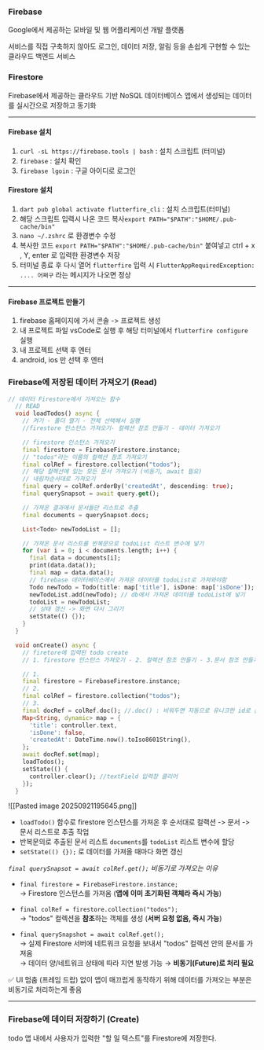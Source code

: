 
### Firebase

Google에서 제공하는 모바일 및 웹 어플리케이션 개발 플랫폼

서비스를 직접 구축하지 않아도 로그인, 데이터 저장, 알림 등을 손쉽게 구현할 수 있는 클라우드 백엔드 서비스

### Firestore

Firebase에서 제공하는 클라우드 기반 NoSQL 데이터베이스
앱에서 생성되는 데이터를 실시간으로 저장하고 동기화


---
#### Firebase 설치

1. `curl -sL https://firebase.tools | bash`  : 설치 스크립트 (터미널)
2. `firebase` : 설치 확인
3. `firebase lgoin` : 구글 아이디로 로그인
#### Firestore 설치
1. `dart pub global activate flutterfire_cli` : 설치 스크립트(터미널)
2. 해당 스크립트 입력시 나온 코드 복사`export PATH="$PATH":"$HOME/.pub-cache/bin"`
3. `nano ~/.zshrc` 로 환경변수 수정
4. 복사한 코드 `export PATH="$PATH":"$HOME/.pub-cache/bin"` 붙여넣고 ctrl + x , Y, enter 로 입력한 환경변수 저장
5. 터미널 종료 후 다시 열어 `flutterfire` 입력 시 `FlutterAppRequiredException: .... 어쩌구` 라는 메시지가 나오면 정상
---

#### Firebase 프로젝트 만들기

1. firebase 홈페이지에 가서 콘솔 -> 프로젝트 생성
2. 내 프로젝트 파일 vsCode로 실행 후 해당 터미널에서 `flutterfire configure` 실행
3. 내 프로젝트 선택 후 엔터
4. android, ios 만 선택 후 엔터

### Firebase에 저장된 데이터 가져오기 (Read)

```dart
// 데이터 Firestore에서 가져오는 함수
  // READ
  void loadTodos() async {
    // 켜기 - 폴더 열기 - 전체 선택해서 실행
    //firestore 인스턴스 가져오기- 컬렉션 참조 만들기 - 데이터 가져오기

    // firestore 인스턴스 가져오기
    final firestore = FirebaseFirestore.instance;
    // "todos"라는 이름의 컬렉션 참조 가져오기
    final colRef = firestore.collection("todos");
    // 해당 컬렉션에 있는 모든 문서 가져오기 (비동기, await 필요)
    // 내림차순서대로 가져오기
    final query = colRef.orderBy('createdAt', descending: true);
    final querySnapsot = await query.get();

    // 가져온 결과에서 문서들만 리스트로 추출
    final documents = querySnapsot.docs;

    List<Todo> newTodoList = [];

    // 가져온 문서 리스트를 반복문으로 todoList 리스트 변수에 넣기
    for (var i = 0; i < documents.length; i++) {
      final data = documents[i];
      print(data.data());
      final map = data.data();
      // firebase 데이터베이스에서 가져온 데이터를 todoList로 가져와야함
      Todo newTodo = Todo(title: map['title'], isDone: map['isDone']);
      newTodoList.add(newTodo); // db에서 가져온 데이터를 todoList에 넣기
      todoList = newTodoList;
      // 상태 갱신 -> 화면 다시 그리기
      setState(() {});
    }
  }

  void onCreate() async {
    // firetore에 입력된 todo create
    // 1. firestore 인스턴스 가져오기 - 2. 컬렉션 참조 만들기 - 3.문서 참조 만들기(id 새로만들기) -> 4.저장

    // 1.
    final firestore = FirebaseFirestore.instance;
    // 2.
    final colRef = firestore.collection("todos");
    // 3.
    final docRef = colRef.doc(); //.doc() : 비워두면 자동으로 유니크한 id로 문서 생성
    Map<String, dynamic> map = {
      'title': controller.text,
      'isDone': false,
      'createdAt': DateTime.now().toIso8601String(),
    };
    await docRef.set(map);
    loadTodos();
    setState(() {
      controller.clear(); //textField 입력창 클리어
    });
  }

```


![[Pasted image 20250921195645.png]]


- `loadTodo()` 함수로 firestore 인스턴스를 가져온 후 순서대로 컬랙션 -> 문서 ->문서 리스트로 추출 작업
- 반복문의로 추출된 문서 리스트 `documents`를 `todoList` 리스트 변수에 할당
- `setState(() {});` 로 데이터를 가져올 때마다 화면 갱신

 _`final querySnapsot = await colRef.get();` 비동기로 가져오는 이유_

- `final firestore = FirebaseFirestore.instance;`  
    → Firestore 인스턴스를 가져옴 (**앱에 이미 초기화된 객체라 즉시 가능**)
    
- `final colRef = firestore.collection("todos");`  
    → "todos" 컬렉션을 **참조**하는 객체를 생성 (**서버 요청 없음, 즉시 가능**)
    
- `final querySnapshot = await colRef.get();`  
    → 실제 Firestore 서버에 네트워크 요청을 보내서 "todos" 컬렉션 안의 문서를 가져옴  
    → 데이터 양/네트워크 상태에 따라 지연 발생 가능 → **비동기(Future)로 처리 필요**

<aside> ✅
	UI 멈춤 (프레임 드랍) 없이 앱이 매끄럽게 동작하기 위해 데이터를 가져오는 부분은 비동기로 처리하는게 좋음 
</aside>


----

### Firebase에 데이터 저장하기 (Create)

todo 앱 내에서 사용자가 입력한 "할 일 텍스트"를 Firestore에 저장한다.

